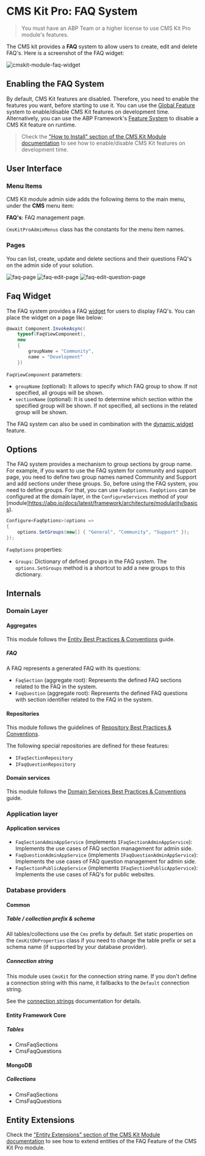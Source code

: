 # CMS Kit Pro: FAQ System

> You must have an ABP Team or a higher license to use CMS Kit Pro module's features.

The CMS kit provides a **FAQ** system to allow users to create, edit and delete FAQ's. Here is a screenshot of the FAQ widget:

![cmskit-module-faq-widget](../../images/cmskit-module-faq-widget.png)

## Enabling the FAQ System

By default, CMS Kit features are disabled. Therefore, you need to enable the features you want, before starting to use it. You can use the [Global Feature](https://abp.io/docs/latest/framework/infrastructure/global-features) system to enable/disable CMS Kit features on development time. Alternatively, you can use the ABP Framework's [Feature System](https://abp.io/docs/latest/framework/infrastructure/features) to disable a CMS Kit feature on runtime.

> Check the ["How to Install" section of the CMS Kit Module documentation](index.md#how-to-install) to see how to enable/disable CMS Kit features on development time.

## User Interface

### Menu Items

CMS Kit module admin side adds the following items to the main menu, under the **CMS** menu item:

**FAQ's**: FAQ management page.

`CmsKitProAdminMenus` class has the constants for the menu item names.

### Pages

You can list, create, update and delete sections and their questions FAQ's on the admin side of your solution.

![faq-page](../../images/cmskit-module-faq-page.png)
![faq-edit-page](../../images/cmskit-module-faq-edit-page.png)
![faq-edit-question-page](../../images/cmskit-module-faq-edit-question-page.png)

## Faq Widget

The FAQ system provides a FAQ [widget](https://abp.io/docs/latest/framework/ui/mvc-razor-pages/widgets) for users to display FAQ's. You can place the widget on a page like below:

```csharp
@await Component.InvokeAsync(
    typeof(FaqViewComponent),
    new
    {
        groupName = "Community",
        name = "Development"
    })
```

`FaqViewComponent` parameters:
- `groupName` (optional): It allows to specify which FAQ group to show. If not specified, all groups will be shown.
- `sectionName` (optional): It is used to determine which section within the specified group will be shown. If not specified, all sections in the related group will be shown.

The FAQ system can also be used in combination with the [dynamic widget](https://abp.io/docs/latest/Modules/Cms-Kit/Dynamic-Widget) feature.

## Options

The FAQ system provides a mechanism to group sections by group name. For example, if you want to use the FAQ system for  community and support page, you need to define two group names named Community and Support and add sections under these groups. So, before using the FAQ system, you need to define groups. For that, you can use `FaqOptions`. `FaqOptions` can be configured at the domain layer, in the `ConfigureServices` method of your [module]https://abp.io/docs/latest/framework/architecture/modularity/basics).

```csharp
Configure<FaqOptions>(options =>
{
    options.SetGroups(new[] { "General", "Community", "Support" });
});
```

`FaqOptions` properties:

- `Groups`: Dictionary of defined groups in the FAQ system. The `options.SetGroups` method is a shortcut to add a new groups to this dictionary.

## Internals

### Domain Layer

#### Aggregates

This module follows the [Entity Best Practices & Conventions](https://abp.io/docs/latest/framework/architecture/best-practices/entities) guide.

##### FAQ

A FAQ represents a generated FAQ with its questions: 

- `FaqSection` (aggregate root): Represents the defined FAQ sections related to the FAQ in the system.
- `FaqQuestion` (aggregate root): Represents the defined FAQ questions with section identifier related to the FAQ in the system.

#### Repositories

This module follows the guidelines of [Repository Best Practices & Conventions](https://abp.io/docs/latest/framework/architecture/best-practices/repositories).

The following special repositories are defined for these features:

- `IFaqSectionRepository`
- `IFaqQuestionRepository`


#### Domain services

This module follows the [Domain Services Best Practices & Conventions](https://abp.io/docs/latest/framework/architecture/best-practices/domain-services) guide.


### Application layer

#### Application services

- `FaqSectionAdminAppService` (implements `IFaqSectionAdminAppService`): Implements the use cases of FAQ section management for admin side.
- `FaqQuestionAdminAppService` (implements `IFaqQuestionAdminAppService`): Implements the use cases of FAQ question management for admin side.
- `FaqSectionPublicAppService` (implements `IFaqSectionPublicAppService`): Implements the use cases of FAQ's for public websites.

### Database providers

#### Common

##### Table / collection prefix & schema

All tables/collections use the `Cms` prefix by default. Set static properties on the `CmsKitDbProperties` class if you need to change the table prefix or set a schema name (if supported by your database provider).

##### Connection string

This module uses `CmsKit` for the connection string name. If you don't define a connection string with this name, it fallbacks to the `Default` connection string.

See the [connection strings](https://abp.io/docs/latest/framework/fundamentals/connection-strings) documentation for details.

#### Entity Framework Core

##### Tables

- CmsFaqSections
- CmsFaqQuestions

#### MongoDB

##### Collections

- CmsFaqSections
- CmsFaqQuestions

## Entity Extensions

Check the ["Entity Extensions" section of the CMS Kit Module documentation](index.md#entity-extensions) to see how to extend entities of the FAQ Feature of the CMS Kit Pro module.